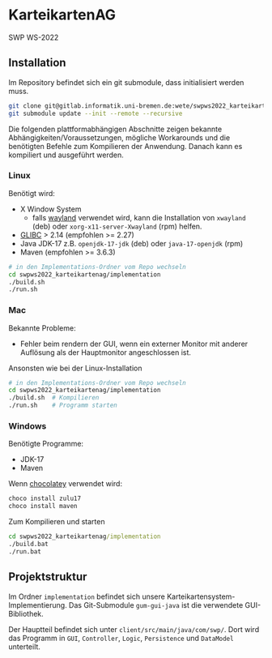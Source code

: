 # KarteikartenAG
SWP WS-2022

## Installation
Im Repository befindet sich ein git submodule, dass initialisiert werden muss.
```sh
git clone git@gitlab.informatik.uni-bremen.de:wete/swpws2022_karteikartenag.git
git submodule update --init --remote --recursive
```

Die folgenden plattformabhängigen Abschnitte zeigen bekannte Abhängigkeiten/Voraussetzungen,
mögliche Workarounds und die benötigten Befehle zum Kompilieren der Anwendung.
Danach kann es kompiliert und ausgeführt werden.

### Linux
Benötigt wird:
- X Window System
  - falls [wayland](https://wayland.freedesktop.org/) verwendet wird, kann die Installation von `xwayland` (deb) oder `xorg-x11-server-Xwayland` (rpm) helfen.
- [GLIBC](https://www.gnu.org/software/libc/) > 2.14 (empfohlen >= 2.27)
- Java JDK-17 z.B. `openjdk-17-jdk` (deb) oder `java-17-openjdk` (rpm)
- Maven (empfohlen >= 3.6.3)

```sh
# in den Implementations-Ordner vom Repo wechseln
cd swpws2022_karteikartenag/implementation
./build.sh
./run.sh
```


### Mac
Bekannte Probleme:
- Fehler beim rendern der GUI, wenn ein externer Monitor mit anderer Auflösung als der Hauptmonitor angeschlossen ist.

Ansonsten wie bei der Linux-Installation
```sh
# in den Implementations-Ordner vom Repo wechseln
cd swpws2022_karteikartenag/implementation
./build.sh  # Kompilieren
./run.sh    # Programm starten
```


### Windows
Benötigte Programme:
- JDK-17
- Maven

Wenn [chocolatey](https://community.chocolatey.org/) verwendet wird:
```cmd
choco install zulu17
choco install maven
```

Zum Kompilieren und starten
```cmd
cd swpws2022_karteikartenag/implementation
./build.bat
./run.bat
```


## Projektstruktur
Im Ordner `implementation` befindet sich unsere Karteikartensystem-Implementierung.
Das Git-Submodule `gum-gui-java` ist die verwendete GUI-Bibliothek.

Der Hauptteil befindet sich unter `client/src/main/java/com/swp/`.
Dort wird das Programm in `GUI`, `Controller`, `Logic`, `Persistence` und `DataModel` unterteilt.
